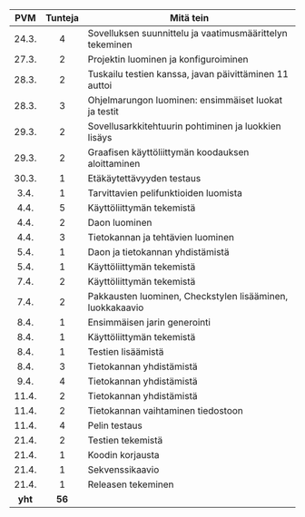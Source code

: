 PVM | Tunteja | Mitä tein
:----:|:----:|--------------------
24.3.| 4 | Sovelluksen suunnittelu ja vaatimusmäärittelyn tekeminen
27.3.| 2 | Projektin luominen ja konfiguroiminen
28.3.|2|Tuskailu testien kanssa, javan päivittäminen 11 auttoi
28.3.|3|Ohjelmarungon luominen: ensimmäiset luokat ja testit
29.3.|2|Sovellusarkkitehtuurin pohtiminen ja luokkien lisäys
29.3.|2| Graafisen käyttöliittymän koodauksen aloittaminen
30.3.|1| Etäkäytettävyyden testaus
3.4.|1| Tarvittavien pelifunktioiden luomista
4.4. |5| Käyttöliittymän tekemistä
4.4. |2| Daon luominen
4.4. |3| Tietokannan ja tehtävien luominen
5.4. |1| Daon ja tietokannan yhdistämistä
5.4. |1| Käyttöliittymän tekemistä
7.4. |2| Käyttöliittymän tekemistä
7.4. |2| Pakkausten luominen, Checkstylen lisääminen, luokkakaavio
8.4.|1| Ensimmäisen jarin generointi
8.4.|1| Käyttöliittymän tekemistä
8.4. |1| Testien lisäämistä
8.4. |3| Tietokannan yhdistämistä
9.4. |4| Tietokannan yhdistämistä
11.4.|2| Tietokannan yhdistämistä
11.4.|2| Tietokannan vaihtaminen tiedostoon
11.4.|4| Pelin testaus
21.4.|2| Testien tekemistä
21.4.|1| Koodin korjausta
21.4.|1| Sekvenssikaavio
21.4.|1| Releasen tekeminen
**yht** | **56** |
